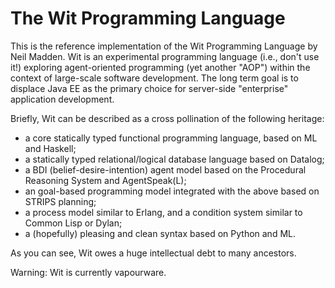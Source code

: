 The Wit Programming Language
============================

This is the reference implementation of the Wit Programming Language by Neil Madden.
Wit is an experimental programming language (i.e., don't use it!) exploring agent-oriented programming
(yet another "AOP") within the context of large-scale software development. The long term goal is to displace
Java EE as the primary choice for server-side "enterprise" application development.

Briefly, Wit can be described as a cross pollination of the following heritage:

  - a core statically typed functional programming language, based on ML and Haskell;
  - a statically typed relational/logical database language based on Datalog;
  - a BDI (belief-desire-intention) agent model based on the Procedural Reasoning System and AgentSpeak(L);
  - an goal-based programming model integrated with the above based on STRIPS planning;
  - a process model similar to Erlang, and a condition system similar to Common Lisp or Dylan;
  - a (hopefully) pleasing and clean syntax based on Python and ML.

As you can see, Wit owes a huge intellectual debt to many ancestors.

Warning: Wit is currently vapourware.